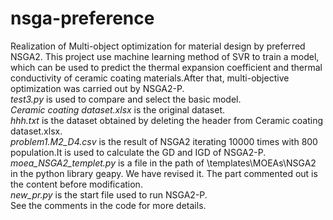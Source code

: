 # nsga-preference
Realization of Multi-object optimization for material design by preferred NSGA2.
This project use machine learning method of SVR to train a model, which can be used to predict the thermal expansion coefficient and thermal conductivity of ceramic coating materials.After that, multi-objective optimization was carried out by NSGA2-P.  
_test3.py_ is used to compare and select the basic model.  
_Ceramic coating dataset.xlsx_ is the original dataset.  
_hhh.txt_ is the dataset obtained by deleting the header from Ceramic coating dataset.xlsx.  
_problem1.M2_D4.csv_ is the result of NSGA2 iterating 10000 times with 800 population.It is used to calculate the GD and IGD of NSGA2-P.  
_moea_NSGA2_templet.py_ is a file in the path of \templates\MOEAs\NSGA2 in the python library geapy. We have revised it. The part commented out is the content before modification.    
_new\_pr.py_ is the start file used to run NSGA2-P.  
See the comments in the code for more details.  
